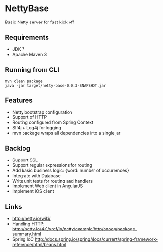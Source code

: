 NettyBase
=========
Basic Netty server for fast kick off

Requirements
---------
- JDK 7
- Apache Maven 3

Running from CLI
---------
    mvn clean package
    java -jar target/netty-base-0.0.3-SNAPSHOT.jar

Features
--------
- Netty bootstrap configuration
- Support of HTTP
- Routing configured from Spring Context
- Slf4j + Log4j for logging
- mvn package wraps all dependencies into a single jar

Backlog
--------
- Support SSL
- Support regular expressions for routing
- Add basic business logic: {word: number of occurrences}
- Integrate with Database
- Write unit tests for routing and handlers
- Implement Web client in AngularJS
- Implement iOS client

Links
--------
- http://netty.io/wiki/
- Handling HTTP: http://netty.io/4.0/xref/io/netty/example/http/snoop/package-summary.html
- Spring IoC http://docs.spring.io/spring/docs/current/spring-framework-reference/html/beans.html
